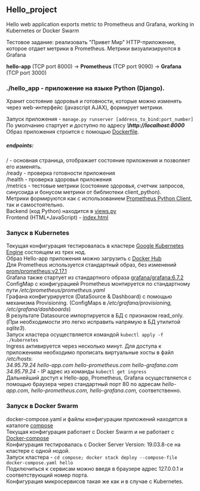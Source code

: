 ## Hello_project
Hello web application exports metric to Prometheus and Grafana, working in Kubernetes or Docker Swarm

Тестовое задание: реализовать "Привет Мир" HTTP-приложение, которое отдает метрики в Prometheus. Метрики визуализируются в Grafana

__hello-app__ (TCP port 8000) -> __Prometheus__ (TCP port 9090) -> __Grafana__ (TCP port 3000)  

### ./hello_app - приложение на языке  Python (Django).  
Хранит состояние здоровья и готовности, которые можно изменять через web-интерфейс (javascript AJAX), формирует метрики.  

Запуск приложения - `manage.py runserver [address_to_bind:port_number]`  
По умолчанию стартует и доступно по адресу ***\http://localhost:8000***  
Образ приложения строится с помощью [Dockerfile](hello_app/hello_project/Dockerfile).  
##### endpoints:  
/ - основная страница, отображает состояние приложения и позволяет его изменять.  
/ready - проверка готовности приложения  
/health - проверка здоровья приложения  
/metrics - тестовые метрики (состояние здоровья, счетчик запросов, синусоида и бонусом метрики от библиотеки client_python).   
Метрики формируются как с использованием [Prometheus Python Client](https://github.com/prometheus/client_python), так и самостоятельно.  
Backend (код Python) находится в [views.py](hello_app/hello_project/hello_app/views.py)  
Frontend (HTML+JavaScript) - [index.html](hello_app/hello_project/hello_app/templates/index.html)  
### Запуск в Kubernetes  
Текущая конфигурация тестировалась в кластере [Google Kubernetes Engine](https://cloud.google.com/kubernetes-engine) состоящем из трех нод.    
Образ Hello-app приложения можно загрузить с [Docker Hub](https://hub.docker.com/repository/docker/vasily22/hello)  
Для Prometheus используется стандартный образ, без изменений [prom/prometheus:v2.17.1](https://hub.docker.com/r/prom/prometheus)  
Grafana также стартует из стандартного образа [grafana/grafana:6.7.2](https://hub.docker.com/r/grafana/grafana)  
ConfigMap c конфигурацией Prometheus монтируeтся по стандартному пути _/etc/prometheus/prometheus.yaml_  
Графана конфигурируется (DataSource & Dashboard) с помощью механизма Provisioning. (ConfigMaps в _/etc/grafana/provisioning, /etc/grafana/dashboards_)  
В результате Datasource импортируется в БД с признаком read_only.  
(При необходимости это легко исправить напрямую в БД утилитой _sqlite3_).  
Запуск кластера осуществляется командой `kubectl apply -f ./kubernetes`  
Ingress активируется через несколько минут. Для доступа к приложениям необходимо прописать виртуальные хосты в файл _/etc/hosts_:  
_34.95.79.24 hello-app.com hello-prometheus.com hello-grafana.com_  
_34.95.79.24_ - IP адрес из команды `kubectl get ingress`  
Дальнейший доступ к Hello-app, Prometheus, Grafana осуществляется с помощью браузера через стандартный порт 80 по адресам _hello-app.com, hello-prometheus.com, hello-grafana.com,_ соответственно.
### Запуск в Docker Swarm
docker-compose.yaml и файлы конфигурации приложений находятся в каталоге [compose](compose)  
Текущая конфигурация работает с Docker Swarm и не работает с 
[Docker-compose](https://github.com/docker/compose/issues/5110)    
Конфигурация тестировалась с Docker Server Version: 19.03.8-ce на кластере с одной нодой.    
Запуск кластера - `cd compose; docker stack deploy --compose-file docker-compose.yaml hello`  
Подключиться к сервисам можно введя в браузере адрес 127.0.0.1 и соответствующий номер порта.  
Конфигурация микросервисов такая же как и в случае с Kubernetes.  

